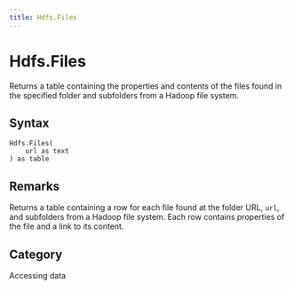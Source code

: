 ```yaml
---
title: Hdfs.Files
---
```


# Hdfs.Files


Returns a table containing the properties and contents of the files found in the specified folder and subfolders from a Hadoop file system.


## Syntax

```powerquery
Hdfs.Files(
    url as text
) as table
```


## Remarks

Returns a table containing a row for each file found at the folder URL, <code>url</code>, and subfolders from a Hadoop file system. Each row contains properties of the file and a link to its content.



## Category
Accessing data
